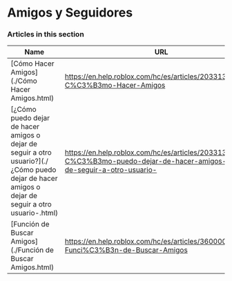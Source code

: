 # Amigos y Seguidores  
### Articles in this section
Name|URL
-|-
[Cómo Hacer Amigos](./Cómo Hacer Amigos.html) |https://en.help.roblox.com/hc/es/articles/203313580-C%C3%B3mo-Hacer-Amigos
[¿Cómo puedo dejar de hacer amigos o dejar de seguir a otro usuario?](./¿Cómo puedo dejar de hacer amigos o dejar de seguir a otro usuario-.html) |https://en.help.roblox.com/hc/es/articles/203313590--C%C3%B3mo-puedo-dejar-de-hacer-amigos-o-dejar-de-seguir-a-otro-usuario-
[Función de Buscar Amigos](./Función de Buscar Amigos.html) |https://en.help.roblox.com/hc/es/articles/360000217903-Funci%C3%B3n-de-Buscar-Amigos